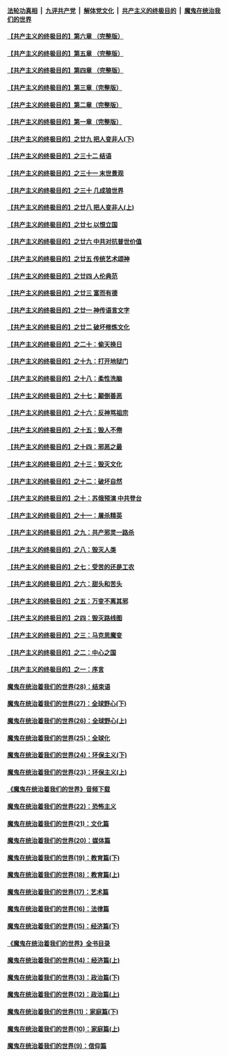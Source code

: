 

####  [法轮功真相](../../../../basic/blob/master/README.md?t=06300002) &nbsp;|&nbsp; [九评共产党](../../../../9ping.md/blob/master/README.md?t=06300002) &nbsp;|&nbsp; [解体党文化](../../../../jtdwh.md/blob/master/README.md?t=06300002)  &nbsp;|&nbsp; [共产主义的终极目的](../../../../gczydzjmd.md/blob/master/README.md?t=06300002) &nbsp;|&nbsp; [魔鬼在统治我们的世界](../../../../mgztzwmdsj.md/blob/master/README.md?t=06300002) 

#### [【共产主义的终极目的】第六章 （完整版）](../pages/nsc422/n11428913.md?t=06300002) 

#### [【共产主义的终极目的】第五章 （完整版）](../pages/nsc422/n11428912.md?t=06300002) 

#### [【共产主义的终极目的】第四章 （完整版）](../pages/nsc422/n11428907.md?t=06300002) 

#### [【共产主义的终极目的】第三章（完整版）](../pages/nsc422/n11428848.md?t=06300002) 

#### [【共产主义的终极目的】第二章（完整版）](../pages/nsc422/n11428831.md?t=06300002) 

#### [【共产主义的终极目的】第一章（完整版）](../pages/nsc422/n11417651.md?t=06300002) 

#### [【共产主义的终极目的】之廿九 把人变非人(下)](../pages/nsc422/n11344140.md?t=06300002) 

#### [【共产主义的终极目的】之三十二 结语](../pages/nsc422/n11360535.md?t=06300002) 

#### [【共产主义的终极目的】之三十一 末世景观](../pages/nsc422/n11351129.md?t=06300002) 

#### [【共产主义的终极目的】之三十 几成狼世界](../pages/nsc422/n11348280.md?t=06300002) 

#### [【共产主义的终极目的】之廿八 把人变非人(上)](../pages/nsc422/n11340492.md?t=06300002) 

#### [【共产主义的终极目的】之廿七 以恨立国](../pages/nsc422/n11336944.md?t=06300002) 

#### [【共产主义的终极目的】之廿六 中共对抗普世价值](../pages/nsc422/n11324785.md?t=06300002) 

#### [【共产主义的终极目的】之廿五 传统艺术颂神](../pages/nsc422/n11296396.md?t=06300002) 

#### [【共产主义的终极目的】之廿四 人伦典范](../pages/nsc422/n11296397.md?t=06300002) 

#### [【共产主义的终极目的】之廿三 富而有德](../pages/nsc422/n11283598.md?t=06300002) 

#### [【共产主义的终极目的】之廿一 神传语言文字](../pages/nsc422/n11263265.md?t=06300002) 

#### [【共产主义的终极目的】之廿二 破坏修炼文化](../pages/nsc422/n11245728.md?t=06300002) 

#### [【共产主义的终极目的】之二十：偷天换日](../pages/nsc422/n11238846.md?t=06300002) 

#### [【共产主义的终极目的】之十九：打开地狱门](../pages/nsc422/n11206376.md?t=06300002) 

#### [【共产主义的终极目的】之十八：柔性洗脑](../pages/nsc422/n11199994.md?t=06300002) 

#### [【共产主义的终极目的】之十七：颠倒善恶](../pages/nsc422/n11179782.md?t=06300002) 

#### [【共产主义的终极目的】之十六：反神骂祖宗](../pages/nsc422/n11166798.md?t=06300002) 

#### [【共产主义的终极目的】之十五：毁人不倦](../pages/nsc422/n11166792.md?t=06300002) 

#### [【共产主义的终极目的】之十四：邪恶之最](../pages/nsc422/n11150249.md?t=06300002) 

#### [【共产主义的终极目的】之十三：毁灭文化](../pages/nsc422/n11135227.md?t=06300002) 

#### [【共产主义的终极目的】之十二：破坏自然](../pages/nsc422/n11135214.md?t=06300002) 

#### [【共产主义的终极目的】之十：苏俄预演 中共登台](../pages/nsc422/n11118424.md?t=06300002) 

#### [【共产主义的终极目的】之十一：屠杀精英](../pages/nsc422/n11118442.md?t=06300002) 

#### [【共产主义的终极目的】之九：共产邪灵一路杀](../pages/nsc422/n11114139.md?t=06300002) 

#### [【共产主义的终极目的】之八：毁灭人类](../pages/nsc422/n11108503.md?t=06300002) 

#### [【共产主义的终极目的】之七：受苦的还是工农](../pages/nsc422/n11101809.md?t=06300002) 

#### [【共产主义的终极目的】之六：甜头和苦头](../pages/nsc422/n11096971.md?t=06300002) 

#### [【共产主义的终极目的】之五：万变不离其邪](../pages/nsc422/n11091285.md?t=06300002) 

#### [【共产主义的终极目的】之四：毁灭路线图](../pages/nsc422/n11086284.md?t=06300002) 

#### [【共产主义的终极目的】之三：马克思魔变](../pages/nsc422/n11061941.md?t=06300002) 

#### [【共产主义的终极目的】之二：中心之国](../pages/nsc422/n11047728.md?t=06300002) 

#### [【共产主义的终极目的】之一：序言](../pages/nsc422/n11086077.md?t=06300002) 

#### [魔鬼在统治着我们的世界(28)：结束语](../pages/nsc422/n10936246.md?t=06300002) 

#### [魔鬼在统治着我们的世界(27)：全球野心(下)](../pages/nsc422/n10928319.md?t=06300002) 

#### [魔鬼在统治着我们的世界(26)：全球野心(上)](../pages/nsc422/n10900318.md?t=06300002) 

#### [魔鬼在统治着我们的世界(25)：全球化](../pages/nsc422/n10788205.md?t=06300002) 

#### [魔鬼在统治着我们的世界(24)：环保主义(下)](../pages/nsc422/n10695307.md?t=06300002) 

#### [魔鬼在统治着我们的世界(23)：环保主义(上)](../pages/nsc422/n10688613.md?t=06300002) 

#### [《魔鬼在统治着我们的世界》音频下载](../pages/nsc422/n10635553.md?t=06300002) 

#### [魔鬼在统治着我们的世界(22)：恐怖主义](../pages/nsc422/n10614727.md?t=06300002) 

#### [魔鬼在统治着我们的世界(21)：文化篇](../pages/nsc422/n10597706.md?t=06300002) 

#### [魔鬼在统治着我们的世界(20)：媒体篇](../pages/nsc422/n10586579.md?t=06300002) 

#### [魔鬼在统治着我们的世界(19)：教育篇(下)](../pages/nsc422/n10564808.md?t=06300002) 

#### [魔鬼在统治着我们的世界(18)：教育篇(上)](../pages/nsc422/n10526970.md?t=06300002) 

#### [魔鬼在统治着我们的世界(17)：艺术篇](../pages/nsc422/n10499093.md?t=06300002) 

#### [魔鬼在统治着我们的世界(16)：法律篇](../pages/nsc422/n10485969.md?t=06300002) 

#### [魔鬼在统治着我们的世界(15)：经济篇(下)](../pages/nsc422/n10469975.md?t=06300002) 

#### [《魔鬼在统治着我们的世界》全书目录](../pages/nsc422/n10464261.md?t=06300002) 

#### [魔鬼在统治着我们的世界(14)：经济篇(上)](../pages/nsc422/n10457370.md?t=06300002) 

#### [魔鬼在统治着我们的世界(13)：政治篇(下)](../pages/nsc422/n10448270.md?t=06300002) 

#### [魔鬼在统治着我们的世界(12)：政治篇(上)](../pages/nsc422/n10444576.md?t=06300002) 

#### [魔鬼在统治着我们的世界(11)：家庭篇(下)](../pages/nsc422/n10440961.md?t=06300002) 

#### [魔鬼在统治着我们的世界(10)：家庭篇(上)](../pages/nsc422/n10435448.md?t=06300002) 

#### [魔鬼在统治着我们的世界(9)：信仰篇](../pages/nsc422/n10432159.md?t=06300002) 

